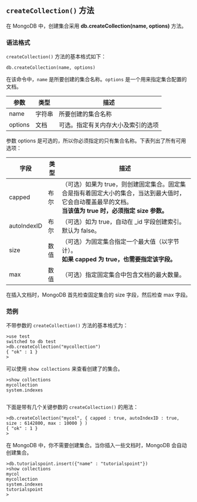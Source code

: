 ## `createCollection()` 方法  

在 MongoDB 中，创建集合采用 **db.createCollection(name, options)** 方法。  

### 语法格式  

`createCollection()` 方法的基本格式如下：  

`db.createCollection(name, options)`  

在该命令中，`name` 是所要创建的集合名称。`options` 是一个用来指定集合配置的文档。  

|参数|类型|描述| 
|----|----|----|  
|name|字符串|所要创建的集合名称| 
|options|文档|可选。指定有关内存大小及索引的选项|  

参数 options 是可选的，所以你必须指定的只有集合名称。下表列出了所有可用选项：   

|字段|类型|描述|
|---|---|---|
|capped|布尔|（可选）如果为 true，则创建固定集合。固定集合是指有着固定大小的集合，当达到最大值时，它会自动覆盖最早的文档。<br/>**当该值为 true 时，必须指定 size 参数。**|  
|autoIndexID|布尔|（可选）如为 true，自动在 _id 字段创建索引。默认为 false。|  
|size|数值|（可选）为固定集合指定一个最大值（以字节计）。<br/>**如果 capped 为 true，也需要指定该字段。**|  
|max|数值|（可选）指定固定集合中包含文档的最大数量。|  

在插入文档时，MongoDB 首先检查固定集合的 size 字段，然后检查 max 字段。  

### 范例  

不带参数的 `createCollection()` 方法的基本格式为：  

```
>use test
switched to db test
>db.createCollection("mycollection")
{ "ok" : 1 }
>

```

可以使用 `show collections` 来查看创建了的集合。

```
>show collections
mycollection
system.indexes


```

下面是带有几个关键参数的 `createCollection()` 的用法：  

```
>db.createCollection("mycol", { capped : true, autoIndexID : true, size : 6142800, max : 10000 } )
{ "ok" : 1 }
>

```

在 MongoDB 中，你不需要创建集合。当你插入一些文档时，MongoDB 会自动创建集合。  

```
>db.tutorialspoint.insert({"name" : "tutorialspoint"})
>show collections
mycol
mycollection
system.indexes
tutorialspoint
>
```















